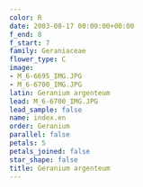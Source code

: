 ```yaml
---
color: R
date: 2003-08-17 00:00:00+00:00
f_end: 8
f_start: 7
family: Geraniaceae
flower_type: C
image:
- M_6-6695_IMG.JPG
- M_6-6700_IMG.JPG
latin: Geranium argenteum
lead: M_6-6700_IMG.JPG
lead_sample: false
name: index.en
order: Geranium
parallel: false
petals: 5
petals_joined: false
star_shape: false
title: Geranium argenteum
---
```


